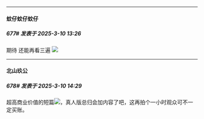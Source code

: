 ﻿
*****

####  蚊仔蚊仔蚊仔  
##### 677#       发表于 2025-3-10 13:26

期待 还能再看三遍 <img src="https://static.saraba1st.com/image/smiley/face2017/072.png" referrerpolicy="no-referrer">


*****

####  北山玖公  
##### 678#       发表于 2025-3-10 14:29

超高商业价值的短篇<img src="https://static.saraba1st.com/image/smiley/face2017/067.png" referrerpolicy="no-referrer">，真人版总归会加内容了吧，这再拍个一小时观众可不一定买账。

